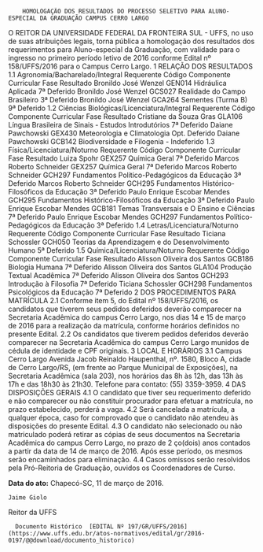         HOMOLOGAÇÃO DOS RESULTADOS DO PROCESSO SELETIVO PARA ALUNO-ESPECIAL DA GRADUAÇÃO CAMPUS CERRO LARGO  

O REITOR DA UNIVERSIDADE FEDERAL DA FRONTEIRA SUL - UFFS, no uso de suas atribuições legais, torna pública a homologação dos resultados dos requerimentos para Aluno-especial da Graduação, com validade para o ingresso no primeiro período letivo de 2016 conforme Edital nº 158/UFFS/2016 para o Campus Cerro Largo. 1 RELAÇÃO DOS RESULTADOS 1.1 Agronomia/Bacharelado/Integral Requerente Código Componente Curricular Fase Resultado Bronildo José Wenzel GEN014 Hidráulica Aplicada 7ª Deferido Bronildo José Wenzel GCS027 Realidade do Campo Brasileiro 3ª Deferido Bronildo José Wenzel GCA264 Sementes (Turma B) 9ª Deferido 1.2 Ciências Biológicas/Licenciatura/Integral Requerente Código Componente Curricular Fase Resultado Cristiane da Souza Gras GLA106 Língua Brasileira de Sinais - Estudos Introdutórios 7ª Deferido Daiane Pawchowski GEX430 Meteorologia e Climatologia Opt. Deferido Daiane Pawchowski GCB142 Biodiversidade e Filogenia - Indeferido 1.3 Física/Licenciatura/Noturno Requerente Código Componente Curricular Fase Resultado Luiza Spohr GEX257 Química Geral 7ª Deferido Marcos Roberto Schneider GEX257 Química Geral 7ª Deferido Marcos Roberto Schneider GCH297 Fundamentos Político-Pedagógicos da Educação 3ª Deferido Marcos Roberto Schneider GCH295 Fundamentos Histórico-Filosóficos da Educação 3ª Deferido Paulo Enrique Escobar Mendes GCH295 Fundamentos Histórico-Filosóficos da Educação 3ª Deferido Paulo Enrique Escobar Mendes GCB181 Temas Transversais e O Ensino e Ciências 7ª Deferido Paulo Enrique Escobar Mendes GCH297 Fundamentos Político-Pedagógicos da Educação 3ª Deferido 1.4 Letras/Licenciatura/Noturno Requerente Código Componente Curricular Fase Resultado Ticiana Schossler GCH050 Teorias da Aprendizagem e do Desenvolvimento Humano 5ª Deferido 1.5 Química/Licenciatura/Noturno Requerente Código Componente Curricular Fase Resultado Alisson Oliveira dos Santos GCB186 Biologia Humana 7ª Deferido Alisson Oliveira dos Santos GLA104 Produção Textual Acadêmica 7ª Deferido Alisson Oliveira dos Santos GCH293 Introdução à Filosofia 7ª Deferido Ticiana Schossler GCH298 Fundamentos Psicológicos da Educação 7ª Deferido 2 DOS PROCEDIMENTOS PARA MATRÍCULA 2.1 Conforme item 5, do Edital nº 158/UFFS/2016, os candidatos que tiverem seus pedidos deferidos deverão comparecer na Secretaria Acadêmica do campus Cerro Largo, nos dias 14 e 15 de março de 2016 para a realização da matrícula, conforme horários definidos no presente Edital. 2.2 Os candidatos que tiverem pedidos deferidos deverão comparecer na Secretaria Acadêmica do campus Cerro Largo munidos de cédula de identidade e CPF originais. 3 LOCAL E HORÁRIOS 3.1 Campus Cerro Largo Avenida Jacob Reinaldo Haupenthal, nº. 1580, Bloco A, cidade de Cerro Largo/RS, (em frente ao Parque Municipal de Exposições), na Secretaria Acadêmica (sala 203), nos horários das 8h às 12h, das 13h às 17h e das 18h30 às 21h30. Telefone para contato: (55) 3359-3959. 4 DAS DISPOSIÇÕES GERAIS 4.1 O candidato que tiver seu requerimento deferido e não comparecer ou não constituir procurador para efetuar a matrícula, no prazo estabelecido, perderá a vaga. 4.2 Será cancelada a matrícula, a qualquer época, caso for comprovado que o candidato não atendeu às disposições do presente Edital. 4.3 O candidato não selecionado ou não matriculado poderá retirar as cópias de seus documentos na Secretaria Acadêmica do campus Cerro Largo, no prazo de 2 ço(dois) anos contados a partir da data de 14 de março de 2016. Após esse período, os mesmos serão encaminhados para eliminação. 4.4 Casos omissos serão resolvidos pela Pró-Reitoria de Graduação, ouvidos os Coordenadores de Curso.

   **Data do ato:** Chapecó-SC, 11 de março de 2016.   
 

    Jaime Giolo   
 Reitor da UFFS 

      Documento Histórico  [EDITAL Nº 197/GR/UFFS/2016](https://www.uffs.edu.br/atos-normativos/edital/gr/2016-0197/@@download/documento_historico)     
      